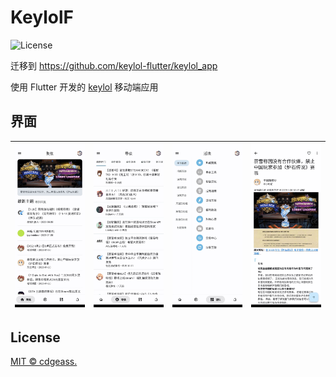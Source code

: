 # KeylolF

![License](https://img.shields.io/github/license/cdgeass/keylol-flutter)

迁移到 https://github.com/keylol-flutter/keylol_app

使用 Flutter 开发的 [keylol](https://keylol.com) 移动端应用

## 界面

![1](example/KeylolF-1.jpg)|![2](example/KeylolF-2.jpg)|![3](example/KeylolF-3.jpg)|![4](example/KeylolF-4.jpg)
--|--|--|--

## License

[MIT © cdgeass.](LICENSE)
